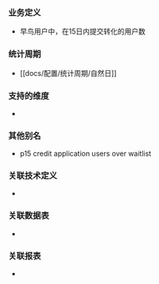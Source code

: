 ### 业务定义

* 早鸟用户中，在15日内提交转化的用户数
### 统计周期

* [[docs/配置/统计周期/自然日]]
### 支持的维度

* 
### 其他别名

* p15 credit application users over waitlist
### 关联技术定义

* 
### 关联数据表

* 
### 关联报表
* 